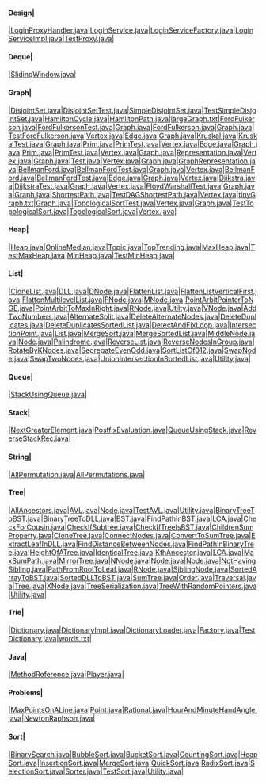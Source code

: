 
#### Design| 
|[LoginProxyHandler.java](src/com/example/design/proxy/LoginProxyHandler.java)|[LoginService.java](src/com/example/design/proxy/LoginService.java)|[LoginServiceFactory.java](src/com/example/design/proxy/LoginServiceFactory.java)|[LoginServiceImpl.java](src/com/example/design/proxy/LoginServiceImpl.java)|[TestProxy.java](src/com/example/design/proxy/TestProxy.java)|

#### Deque| 
|[SlidingWindow.java](src/com/example/ds/deque/SlidingWindow.java)|

#### Graph| 
|[DisjointSet.java](src/com/example/ds/graph/disjointsets/DisjointSet.java)|[DisjointSetTest.java](src/com/example/ds/graph/disjointsets/DisjointSetTest.java)|[SimpleDisjointSet.java](src/com/example/ds/graph/disjointsets/SimpleDisjointSet.java)|[TestSimpleDisjointSet.java](src/com/example/ds/graph/disjointsets/TestSimpleDisjointSet.java)|[HamiltonCycle.java](src/com/example/ds/graph/hamilton/HamiltonCycle.java)|[HamiltonPath.java](src/com/example/ds/graph/hamilton/HamiltonPath.java)|[largeGraph.txt](src/com/example/ds/graph/largeGraph.txt)|[FordFulkerson.java](src/com/example/ds/graph/maxflow/adjm/FordFulkerson.java)|[FordFulkersonTest.java](src/com/example/ds/graph/maxflow/adjm/FordFulkersonTest.java)|[Graph.java](src/com/example/ds/graph/maxflow/adjm/Graph.java)|[FordFulkerson.java](src/com/example/ds/graph/maxflow/advanced/FordFulkerson.java)|[Graph.java](src/com/example/ds/graph/maxflow/advanced/Graph.java)|[TestFordFulkerson.java](src/com/example/ds/graph/maxflow/advanced/TestFordFulkerson.java)|[Vertex.java](src/com/example/ds/graph/maxflow/advanced/Vertex.java)|[Edge.java](src/com/example/ds/graph/mst/kruskal/Edge.java)|[Graph.java](src/com/example/ds/graph/mst/kruskal/Graph.java)|[Kruskal.java](src/com/example/ds/graph/mst/kruskal/Kruskal.java)|[KruskalTest.java](src/com/example/ds/graph/mst/kruskal/KruskalTest.java)|[Graph.java](src/com/example/ds/graph/mst/prim/Graph.java)|[Prim.java](src/com/example/ds/graph/mst/prim/Prim.java)|[PrimTest.java](src/com/example/ds/graph/mst/prim/PrimTest.java)|[Vertex.java](src/com/example/ds/graph/mst/prim/Vertex.java)|[Edge.java](src/com/example/ds/graph/mst/prim2/Edge.java)|[Graph.java](src/com/example/ds/graph/mst/prim2/Graph.java)|[Prim.java](src/com/example/ds/graph/mst/prim2/Prim.java)|[PrimTest.java](src/com/example/ds/graph/mst/prim2/PrimTest.java)|[Vertex.java](src/com/example/ds/graph/mst/prim2/Vertex.java)|[Graph.java](src/com/example/ds/graph/repsentation/adjlist/advanced/usingidx/Graph.java)|[Representation.java](src/com/example/ds/graph/repsentation/adjlist/advanced/usingidx/Representation.java)|[Vertex.java](src/com/example/ds/graph/repsentation/adjlist/advanced/usingidx/Vertex.java)|[Graph.java](src/com/example/ds/graph/repsentation/adjlist/advanced/usingnames/Graph.java)|[Test.java](src/com/example/ds/graph/repsentation/adjlist/advanced/usingnames/Test.java)|[Vertex.java](src/com/example/ds/graph/repsentation/adjlist/advanced/usingnames/Vertex.java)|[Graph.java](src/com/example/ds/graph/repsentation/adjlist/simple/Graph.java)|[GraphRepresentation.java](src/com/example/ds/graph/repsentation/adjlist/simple/GraphRepresentation.java)|[BellmanFord.java](src/com/example/ds/graph/shortestpath/bellmanford/BellmanFord.java)|[BellmanFordTest.java](src/com/example/ds/graph/shortestpath/bellmanford/BellmanFordTest.java)|[Graph.java](src/com/example/ds/graph/shortestpath/bellmanford/Graph.java)|[Vertex.java](src/com/example/ds/graph/shortestpath/bellmanford/Vertex.java)|[BellmanFord.java](src/com/example/ds/graph/shortestpath/bellmanford2/BellmanFord.java)|[BellmanFordTest.java](src/com/example/ds/graph/shortestpath/bellmanford2/BellmanFordTest.java)|[Edge.java](src/com/example/ds/graph/shortestpath/bellmanford2/Edge.java)|[Graph.java](src/com/example/ds/graph/shortestpath/bellmanford2/Graph.java)|[Vertex.java](src/com/example/ds/graph/shortestpath/bellmanford2/Vertex.java)|[Dijkstra.java](src/com/example/ds/graph/shortestpath/dijkstra/Dijkstra.java)|[DijkstraTest.java](src/com/example/ds/graph/shortestpath/dijkstra/DijkstraTest.java)|[Graph.java](src/com/example/ds/graph/shortestpath/dijkstra/Graph.java)|[Vertex.java](src/com/example/ds/graph/shortestpath/dijkstra/Vertex.java)|[FloydWarshallTest.java](src/com/example/ds/graph/shortestpath/floydwarshall/FloydWarshallTest.java)|[Graph.java](src/com/example/ds/graph/shortestpath/floydwarshall/Graph.java)|[Graph.java](src/com/example/ds/graph/shortestpath/topological/Graph.java)|[ShortestPath.java](src/com/example/ds/graph/shortestpath/topological/ShortestPath.java)|[TestDAGShortestPath.java](src/com/example/ds/graph/shortestpath/topological/TestDAGShortestPath.java)|[Vertex.java](src/com/example/ds/graph/shortestpath/topological/Vertex.java)|[tinyGraph.txt](src/com/example/ds/graph/tinyGraph.txt)|[Graph.java](src/com/example/ds/graph/toplogicalsort/advanced/Graph.java)|[TopologicalSortTest.java](src/com/example/ds/graph/toplogicalsort/advanced/TopologicalSortTest.java)|[Vertex.java](src/com/example/ds/graph/toplogicalsort/advanced/Vertex.java)|[Graph.java](src/com/example/ds/graph/toplogicalsort/simple/Graph.java)|[TestTopologicalSort.java](src/com/example/ds/graph/toplogicalsort/simple/TestTopologicalSort.java)|[TopologicalSort.java](src/com/example/ds/graph/toplogicalsort/simple/TopologicalSort.java)|[Vertex.java](src/com/example/ds/graph/toplogicalsort/simple/Vertex.java)|

#### Heap| 
|[Heap.java](src/com/example/ds/heap/example/Heap.java)|[OnlineMedian.java](src/com/example/ds/heap/example/OnlineMedian.java)|[Topic.java](src/com/example/ds/heap/example/Topic.java)|[TopTrending.java](src/com/example/ds/heap/example/TopTrending.java)|[MaxHeap.java](src/com/example/ds/heap/maxheap/MaxHeap.java)|[TestMaxHeap.java](src/com/example/ds/heap/maxheap/TestMaxHeap.java)|[MinHeap.java](src/com/example/ds/heap/minheap/MinHeap.java)|[TestMinHeap.java](src/com/example/ds/heap/minheap/TestMinHeap.java)|

#### List| 
|[CloneList.java](src/com/example/ds/list/doublelist/CloneList.java)|[DLL.java](src/com/example/ds/list/doublelist/DLL.java)|[DNode.java](src/com/example/ds/list/doublelist/DNode.java)|[FlattenList.java](src/com/example/ds/list/doublelist/FlattenList.java)|[FlattenListVerticalFirst.java](src/com/example/ds/list/doublelist/FlattenListVerticalFirst.java)|[FlattenMultilevelList.java](src/com/example/ds/list/doublelist/FlattenMultilevelList.java)|[FNode.java](src/com/example/ds/list/doublelist/FNode.java)|[MNode.java](src/com/example/ds/list/doublelist/MNode.java)|[PointArbitPointerToNGE.java](src/com/example/ds/list/doublelist/PointArbitPointerToNGE.java)|[PointArbitToMaxInRight.java](src/com/example/ds/list/doublelist/PointArbitToMaxInRight.java)|[RNode.java](src/com/example/ds/list/doublelist/RNode.java)|[Utilty.java](src/com/example/ds/list/doublelist/Utilty.java)|[VNode.java](src/com/example/ds/list/doublelist/VNode.java)|[AddTwoNumbers.java](src/com/example/ds/list/single/AddTwoNumbers.java)|[AlternateSplit.java](src/com/example/ds/list/single/AlternateSplit.java)|[DeleteAlternateNodes.java](src/com/example/ds/list/single/DeleteAlternateNodes.java)|[DeleteDuplicates.java](src/com/example/ds/list/single/DeleteDuplicates.java)|[DeleteDuplicatesSortedList.java](src/com/example/ds/list/single/DeleteDuplicatesSortedList.java)|[DetectAndFixLoop.java](src/com/example/ds/list/single/DetectAndFixLoop.java)|[IntersectionPoint.java](src/com/example/ds/list/single/IntersectionPoint.java)|[List.java](src/com/example/ds/list/single/List.java)|[MergeSort.java](src/com/example/ds/list/single/MergeSort.java)|[MergeSortedList.java](src/com/example/ds/list/single/MergeSortedList.java)|[MiddleNode.java](src/com/example/ds/list/single/MiddleNode.java)|[Node.java](src/com/example/ds/list/single/Node.java)|[Palindrome.java](src/com/example/ds/list/single/Palindrome.java)|[ReverseList.java](src/com/example/ds/list/single/ReverseList.java)|[ReverseNodesInGroup.java](src/com/example/ds/list/single/ReverseNodesInGroup.java)|[RotateByKNodes.java](src/com/example/ds/list/single/RotateByKNodes.java)|[SegregateEvenOdd.java](src/com/example/ds/list/single/SegregateEvenOdd.java)|[SortListOf012.java](src/com/example/ds/list/single/SortListOf012.java)|[SwapNode.java](src/com/example/ds/list/single/SwapNode.java)|[SwapTwoNodes.java](src/com/example/ds/list/single/SwapTwoNodes.java)|[UnionIntersectionInSortedList.java](src/com/example/ds/list/single/UnionIntersectionInSortedList.java)|[Utility.java](src/com/example/ds/list/single/Utility.java)|

#### Queue| 
|[StackUsingQueue.java](src/com/example/ds/queue/StackUsingQueue.java)|

#### Stack| 
|[NextGreaterElement.java](src/com/example/ds/stack/NextGreaterElement.java)|[PostfixEvaluation.java](src/com/example/ds/stack/PostfixEvaluation.java)|[QueueUsingStack.java](src/com/example/ds/stack/QueueUsingStack.java)|[ReverseStackRec.java](src/com/example/ds/stack/ReverseStackRec.java)|

#### String| 
|[AllPermutation.java](src/com/example/ds/string/AllPermutation.java)|[AllPermutations.java](src/com/example/ds/string/AllPermutations.java)|

#### Tree| 
|[AllAncestors.java](src/com/example/ds/tree/AllAncestors.java)|[AVL.java](src/com/example/ds/tree/avl/AVL.java)|[Node.java](src/com/example/ds/tree/avl/Node.java)|[TestAVL.java](src/com/example/ds/tree/avl/TestAVL.java)|[Utility.java](src/com/example/ds/tree/avl/Utility.java)|[BinaryTreeToBST.java](src/com/example/ds/tree/BinaryTreeToBST.java)|[BinaryTreeToDLL.java](src/com/example/ds/tree/BinaryTreeToDLL.java)|[BST.java](src/com/example/ds/tree/bst/BST.java)|[FindPathInBST.java](src/com/example/ds/tree/bst/FindPathInBST.java)|[LCA.java](src/com/example/ds/tree/bst/LCA.java)|[CheckForCousin.java](src/com/example/ds/tree/CheckForCousin.java)|[CheckIfSubtree.java](src/com/example/ds/tree/CheckIfSubtree.java)|[CheckIfTreeIsBST.java](src/com/example/ds/tree/CheckIfTreeIsBST.java)|[ChildrenSumProperty.java](src/com/example/ds/tree/ChildrenSumProperty.java)|[CloneTree.java](src/com/example/ds/tree/CloneTree.java)|[ConnectNodes.java](src/com/example/ds/tree/ConnectNodes.java)|[ConvertToSumTree.java](src/com/example/ds/tree/ConvertToSumTree.java)|[ExtractLeafInDLL.java](src/com/example/ds/tree/ExtractLeafInDLL.java)|[FindDistanceBetweenNodes.java](src/com/example/ds/tree/FindDistanceBetweenNodes.java)|[FindPathInBinaryTree.java](src/com/example/ds/tree/FindPathInBinaryTree.java)|[HeightOfATree.java](src/com/example/ds/tree/HeightOfATree.java)|[IdenticalTree.java](src/com/example/ds/tree/IdenticalTree.java)|[KthAncestor.java](src/com/example/ds/tree/KthAncestor.java)|[LCA.java](src/com/example/ds/tree/LCA.java)|[MaxSumPath.java](src/com/example/ds/tree/MaxSumPath.java)|[MirrorTree.java](src/com/example/ds/tree/MirrorTree.java)|[NNode.java](src/com/example/ds/tree/NNode.java)|[Node.java](src/com/example/ds/tree/node/Node.java)|[Node.java](src/com/example/ds/tree/Node.java)|[NotHavingSibling.java](src/com/example/ds/tree/NotHavingSibling.java)|[PathFromRootToLeaf.java](src/com/example/ds/tree/PathFromRootToLeaf.java)|[RNode.java](src/com/example/ds/tree/RNode.java)|[SiblingNode.java](src/com/example/ds/tree/SiblingNode.java)|[SortedArrayToBST.java](src/com/example/ds/tree/SortedArrayToBST.java)|[SortedDLLToBST.java](src/com/example/ds/tree/SortedDLLToBST.java)|[SumTree.java](src/com/example/ds/tree/SumTree.java)|[Order.java](src/com/example/ds/tree/traversal/Order.java)|[Traversal.java](src/com/example/ds/tree/traversal/Traversal.java)|[Tree.java](src/com/example/ds/tree/traversal/Tree.java)|[XNode.java](src/com/example/ds/tree/traversal/XNode.java)|[TreeSerialization.java](src/com/example/ds/tree/TreeSerialization.java)|[TreeWithRandomPointers.java](src/com/example/ds/tree/TreeWithRandomPointers.java)|[Utility.java](src/com/example/ds/tree/Utility.java)|

#### Trie| 
|[Dictionary.java](src/com/example/ds/trie/Dictionary.java)|[DictionaryImpl.java](src/com/example/ds/trie/DictionaryImpl.java)|[DictionaryLoader.java](src/com/example/ds/trie/DictionaryLoader.java)|[Factory.java](src/com/example/ds/trie/Factory.java)|[TestDictionary.java](src/com/example/ds/trie/TestDictionary.java)|[words.txt](src/com/example/ds/trie/words.txt)|

#### Java| 
|[MethodReference.java](src/com/example/java/lambda/MethodReference.java)|[Player.java](src/com/example/java/lambda/Player.java)|

#### Problems| 
|[MaxPointsOnALine.java](src/com/example/problems/geometry/MaxPointsOnALine.java)|[Point.java](src/com/example/problems/geometry/Point.java)|[Rational.java](src/com/example/problems/geometry/Rational.java)|[HourAndMinuteHandAngle.java](src/com/example/problems/misc/HourAndMinuteHandAngle.java)|[NewtonRaphson.java](src/com/example/problems/numericalmethods/NewtonRaphson.java)|

#### Sort| 
|[BinarySearch.java](src/com/example/sort/BinarySearch.java)|[BubbleSort.java](src/com/example/sort/BubbleSort.java)|[BucketSort.java](src/com/example/sort/BucketSort.java)|[CountingSort.java](src/com/example/sort/CountingSort.java)|[HeapSort.java](src/com/example/sort/HeapSort.java)|[InsertionSort.java](src/com/example/sort/InsertionSort.java)|[MergeSort.java](src/com/example/sort/MergeSort.java)|[QuickSort.java](src/com/example/sort/QuickSort.java)|[RadixSort.java](src/com/example/sort/RadixSort.java)|[SelectionSort.java](src/com/example/sort/SelectionSort.java)|[Sorter.java](src/com/example/sort/Sorter.java)|[TestSort.java](src/com/example/sort/TestSort.java)|[Utility.java](src/com/example/sort/Utility.java)|
